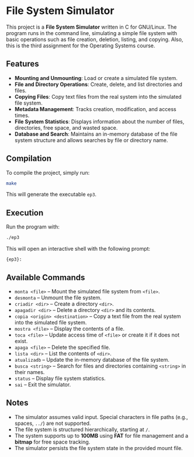 # File System Simulator

This project is a **File System Simulator** written in C for GNU/Linux. The program runs in the command line, simulating a simple file system with basic operations such as file creation, deletion, listing, and copying. Also, this is the third assignment for the Operating Systems course.

## Features

- **Mounting and Unmounting**: Load or create a simulated file system.
- **File and Directory Operations**: Create, delete, and list directories and files.
- **Copying Files**: Copy text files from the real system into the simulated file system.
- **Metadata Management**: Tracks creation, modification, and access times.
- **File System Statistics**: Displays information about the number of files, directories, free space, and wasted space.
- **Database and Search**: Maintains an in-memory database of the file system structure and allows searches by file or directory name.

## Compilation

To compile the project, simply run:

```sh
make
```

This will generate the executable `ep3`.

## Execution

Run the program with:

```sh
./ep3
```

This will open an interactive shell with the following prompt:

```
{ep3}:
```

## Available Commands

- `monta <file>` – Mount the simulated file system from `<file>`.
- `desmonta` – Unmount the file system.
- `criadir <dir>` – Create a directory `<dir>`.
- `apagadir <dir>` – Delete a directory `<dir>` and its contents.
- `copia <origin> <destination>` – Copy a text file from the real system into the simulated file system.
- `mostra <file>` – Display the contents of a file.
- `toca <file>` – Update access time of `<file>` or create it if it does not exist.
- `apaga <file>` – Delete the specified file.
- `lista <dir>` – List the contents of `<dir>`.
- `atualizadb` – Update the in-memory database of the file system.
- `busca <string>` – Search for files and directories containing `<string>` in their names.
- `status` – Display file system statistics.
- `sai` – Exit the simulator.

## Notes

- The simulator assumes valid input. Special characters in file paths (e.g., spaces, `../`) are not supported.
- The file system is structured hierarchically, starting at `/`.
- The system supports up to **100MB** using **FAT** for file management and a **bitmap** for free space tracking.
- The simulator persists the file system state in the provided mount file.